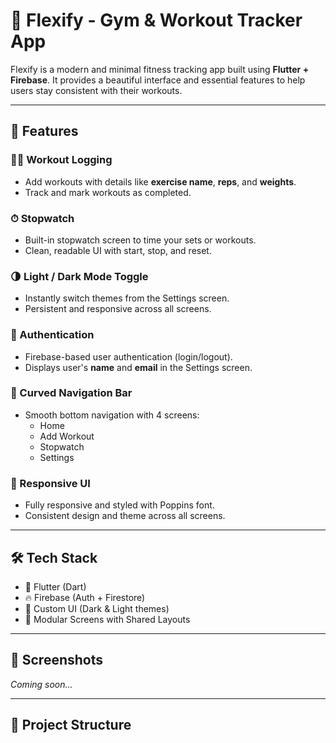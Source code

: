 # 💪 Flexify - Gym & Workout Tracker App

Flexify is a modern and minimal fitness tracking app built using **Flutter + Firebase**. It provides a beautiful interface and essential features to help users stay consistent with their workouts.

---

## 🚀 Features

### 🏋️‍♂️ Workout Logging
- Add workouts with details like **exercise name**, **reps**, and **weights**.
- Track and mark workouts as completed.

### ⏱ Stopwatch
- Built-in stopwatch screen to time your sets or workouts.
- Clean, readable UI with start, stop, and reset.

### 🌗 Light / Dark Mode Toggle
- Instantly switch themes from the Settings screen.
- Persistent and responsive across all screens.

### 👤 Authentication
- Firebase-based user authentication (login/logout).
- Displays user's **name** and **email** in the Settings screen.

### 🧭 Curved Navigation Bar
- Smooth bottom navigation with 4 screens:
  - Home
  - Add Workout
  - Stopwatch
  - Settings

### 📱 Responsive UI
- Fully responsive and styled with Poppins font.
- Consistent design and theme across all screens.

---

## 🛠 Tech Stack

- 💙 Flutter (Dart)
- 🔥 Firebase (Auth + Firestore)
- 🎨 Custom UI (Dark & Light themes)
- 🧩 Modular Screens with Shared Layouts

---

## 📸 Screenshots
*Coming soon...*

---

## 📁 Project Structure

